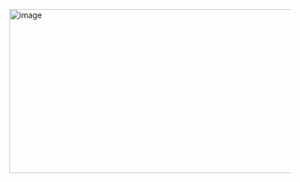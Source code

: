 
<img width="538" height="294" alt="image" src="https://github.com/user-attachments/assets/a4af7b6e-f982-48ed-90f2-fa9a314494ba" />
